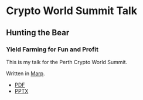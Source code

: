 # Crypto World Summit Talk

## Hunting the Bear

### Yield Farming for Fun and Profit

This is my talk for the Perth Crypto World Summit.

Written in [Marp](https://marp.app/).

- [PDF](./crypto_world_summit_john.pdf)
- [PPTX](./crypto_world_summit_john.pptx)
